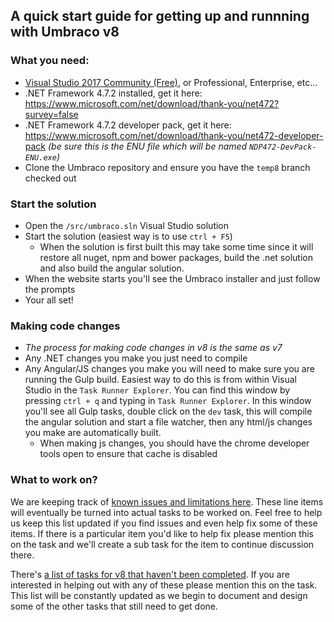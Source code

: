 ## A quick start guide for getting up and runnning with Umbraco v8

### What you need:

* [Visual Studio 2017 Community (Free)](https://www.visualstudio.com/vs/community/), or Professional, Enterprise, etc... 
* .NET Framework 4.7.2 installed, get it here: https://www.microsoft.com/net/download/thank-you/net472?survey=false
* .NET Framework 4.7.2 developer pack, get it here: https://www.microsoft.com/net/download/thank-you/net472-developer-pack _(be sure this is the ENU file which will be named `NDP472-DevPack-ENU.exe`)_
* Clone the Umbraco repository and ensure you have the `temp8` branch checked out

### Start the solution

* Open the `/src/umbraco.sln` Visual Studio solution
* Start the solution (easiest way is to use `ctrl + F5`)
  * When the solution is first built this may take some time since it will restore all nuget, npm and bower packages, build the .net solution and also build the angular solution.
* When the website starts you'll see the Umbraco installer and just follow the prompts
* Your all set!

### Making code changes

* _The process for making code changes in v8 is the same as v7_
* Any .NET changes you make you just need to compile
* Any Angular/JS changes you make you will need to make sure you are running the Gulp build. Easiest way to do this is from within Visual Studio in the `Task Runner Explorer`. You can find this window by pressing `ctrl + q` and typing in `Task Runner Explorer`. In this window you'll see all Gulp tasks, double click on the `dev` task, this will compile the angular solution and start a file watcher, then any html/js changes you make are automatically built.  
  * When making js changes, you should have the chrome developer tools open to ensure that cache is disabled

### What to work on?

We are keeping track of [known issues and limitations here](http://issues.umbraco.org/issue/U4-11279). These line items will eventually be turned into actual tasks to be worked on. Feel free to help us keep this list updated if you find issues and even help fix some of these items. If there is a particular item you'd like to help fix please mention this on the task and we'll create a sub task for the item to continue discussion there.

There's [a list of tasks for v8 that haven't been completed](http://issues.umbraco.org/issues/U4?q=Due+in+version%3A+8.0.0+%23Unresolved+). If you are interested in helping out with any of these please mention this on the task. This list will be constantly updated as we begin to document and design some of the other tasks that still need to get done.

